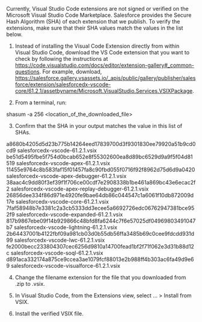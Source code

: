 Currently, Visual Studio Code extensions are not signed or verified on the
Microsoft Visual Studio Code Marketplace. Salesforce provides the Secure Hash
Algorithm (SHA) of each extension that we publish. To verify the extensions,
make sure that their SHA values match the values in the list below.

1. Instead of installing the Visual Code Extension directly from within Visual
   Studio Code, download the VS Code extension that you want to check by
   following the instructions at
   https://code.visualstudio.com/docs/editor/extension-gallery#_common-questions.
   For example, download,
   https://salesforce.gallery.vsassets.io/_apis/public/gallery/publisher/salesforce/extension/salesforcedx-vscode-core/61.2.1/assetbyname/Microsoft.VisualStudio.Services.VSIXPackage.

2. From a terminal, run:

shasum -a 256 <location_of_the_downloaded_file>

3. Confirm that the SHA in your output matches the value in this list of SHAs.

a8680b4205d5d23b775b14264eed17839700d3f9301830ee79920a51b9cd0cd9  salesforcedx-vscode-61.2.1.vsix
be51d5495fbe5f754d0bcab652e8f55302600ea8d89bc6529d9a9f5f04d81519  salesforcedx-vscode-apex-61.2.1.vsix
11455e9764c8b583faf15f01457fa8c90fbd055f0716f92f8962d75d6d9a0420  salesforcedx-vscode-apex-debugger-61.2.1.vsix
38aac4c9dd80f3ef39f1f706ce00cdf7e2908338b1be461a869bc43e6ecac2f2  salesforcedx-vscode-apex-replay-debugger-61.2.1.vsix
26856dee334f86d971e4920fe9bae64db86c044547c1a6061f10db872009d17e  salesforcedx-vscode-core-61.2.1.vsix
7faf58948b7e3381c2a3cb5333dd3ecee5a6692726edc06762947381bce952f9  salesforcedx-vscode-expanded-61.2.1.vsix
817b9867ebe09f14b929866c48bfd8fa6244c7f6e57025df04969803491047b7  salesforcedx-vscode-lightning-61.2.1.vsix
2b64437001b4122fbf09a981cb03d0b55db56ffa3485b69c0cee9fdcdd931d99  salesforcedx-vscode-lwc-61.2.1.vsix
fe2000becc233804307cec6256d9810a14700fead1bf2f71f062e3d31b88d12c  salesforcedx-vscode-soql-61.2.1.vsix
d891aca332174a875ce9ccea3ae1079fcf88013e2b988ff4b303ac6fa49d9e69  salesforcedx-vscode-visualforce-61.2.1.vsix


4. Change the filename extension for the file that you downloaded from .zip to
.vsix.

5. In Visual Studio Code, from the Extensions view, select ... > Install from
VSIX.

6. Install the verified VSIX file.


